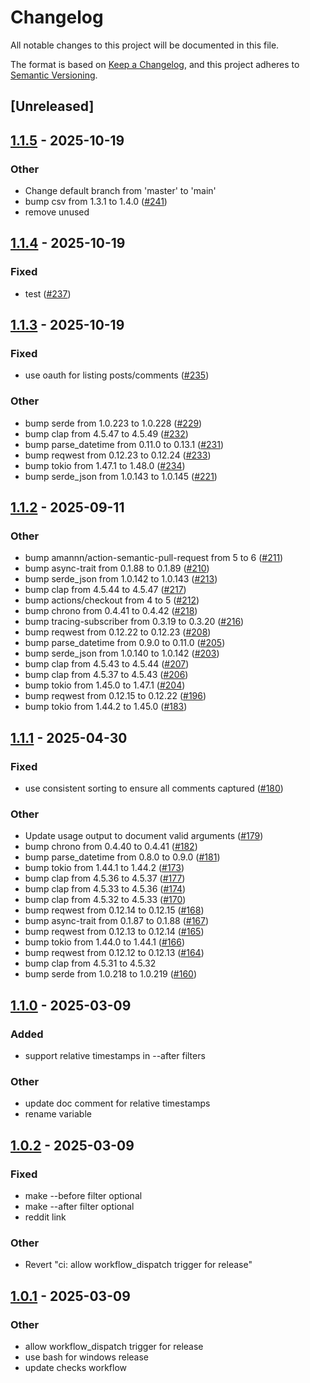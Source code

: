 # Changelog

All notable changes to this project will be documented in this file.

The format is based on [Keep a Changelog](https://keepachangelog.com/en/1.0.0/),
and this project adheres to [Semantic Versioning](https://semver.org/spec/v2.0.0.html).

## [Unreleased]

## [1.1.5](https://github.com/andrewbanchich/shreddit/compare/v1.1.4...v1.1.5) - 2025-10-19

### Other

- Change default branch from 'master' to 'main'
- bump csv from 1.3.1 to 1.4.0 ([#241](https://github.com/andrewbanchich/shreddit/pull/241))
- remove unused

## [1.1.4](https://github.com/andrewbanchich/shreddit/compare/v1.1.3...v1.1.4) - 2025-10-19

### Fixed

- test ([#237](https://github.com/andrewbanchich/shreddit/pull/237))

## [1.1.3](https://github.com/andrewbanchich/shreddit/compare/v1.1.2...v1.1.3) - 2025-10-19

### Fixed

- use oauth for listing posts/comments ([#235](https://github.com/andrewbanchich/shreddit/pull/235))

### Other

- bump serde from 1.0.223 to 1.0.228 ([#229](https://github.com/andrewbanchich/shreddit/pull/229))
- bump clap from 4.5.47 to 4.5.49 ([#232](https://github.com/andrewbanchich/shreddit/pull/232))
- bump parse_datetime from 0.11.0 to 0.13.1 ([#231](https://github.com/andrewbanchich/shreddit/pull/231))
- bump reqwest from 0.12.23 to 0.12.24 ([#233](https://github.com/andrewbanchich/shreddit/pull/233))
- bump tokio from 1.47.1 to 1.48.0 ([#234](https://github.com/andrewbanchich/shreddit/pull/234))
- bump serde_json from 1.0.143 to 1.0.145 ([#221](https://github.com/andrewbanchich/shreddit/pull/221))

## [1.1.2](https://github.com/andrewbanchich/shreddit/compare/v1.1.1...v1.1.2) - 2025-09-11

### Other

- bump amannn/action-semantic-pull-request from 5 to 6 ([#211](https://github.com/andrewbanchich/shreddit/pull/211))
- bump async-trait from 0.1.88 to 0.1.89 ([#210](https://github.com/andrewbanchich/shreddit/pull/210))
- bump serde_json from 1.0.142 to 1.0.143 ([#213](https://github.com/andrewbanchich/shreddit/pull/213))
- bump clap from 4.5.44 to 4.5.47 ([#217](https://github.com/andrewbanchich/shreddit/pull/217))
- bump actions/checkout from 4 to 5 ([#212](https://github.com/andrewbanchich/shreddit/pull/212))
- bump chrono from 0.4.41 to 0.4.42 ([#218](https://github.com/andrewbanchich/shreddit/pull/218))
- bump tracing-subscriber from 0.3.19 to 0.3.20 ([#216](https://github.com/andrewbanchich/shreddit/pull/216))
- bump reqwest from 0.12.22 to 0.12.23 ([#208](https://github.com/andrewbanchich/shreddit/pull/208))
- bump parse_datetime from 0.9.0 to 0.11.0 ([#205](https://github.com/andrewbanchich/shreddit/pull/205))
- bump serde_json from 1.0.140 to 1.0.142 ([#203](https://github.com/andrewbanchich/shreddit/pull/203))
- bump clap from 4.5.43 to 4.5.44 ([#207](https://github.com/andrewbanchich/shreddit/pull/207))
- bump clap from 4.5.37 to 4.5.43 ([#206](https://github.com/andrewbanchich/shreddit/pull/206))
- bump tokio from 1.45.0 to 1.47.1 ([#204](https://github.com/andrewbanchich/shreddit/pull/204))
- bump reqwest from 0.12.15 to 0.12.22 ([#196](https://github.com/andrewbanchich/shreddit/pull/196))
- bump tokio from 1.44.2 to 1.45.0 ([#183](https://github.com/andrewbanchich/shreddit/pull/183))

## [1.1.1](https://github.com/andrewbanchich/shreddit/compare/v1.1.0...v1.1.1) - 2025-04-30

### Fixed

- use consistent sorting to ensure all comments captured ([#180](https://github.com/andrewbanchich/shreddit/pull/180))

### Other

- Update usage output to document valid arguments ([#179](https://github.com/andrewbanchich/shreddit/pull/179))
- bump chrono from 0.4.40 to 0.4.41 ([#182](https://github.com/andrewbanchich/shreddit/pull/182))
- bump parse_datetime from 0.8.0 to 0.9.0 ([#181](https://github.com/andrewbanchich/shreddit/pull/181))
- bump tokio from 1.44.1 to 1.44.2 ([#173](https://github.com/andrewbanchich/shreddit/pull/173))
- bump clap from 4.5.36 to 4.5.37 ([#177](https://github.com/andrewbanchich/shreddit/pull/177))
- bump clap from 4.5.33 to 4.5.36 ([#174](https://github.com/andrewbanchich/shreddit/pull/174))
- bump clap from 4.5.32 to 4.5.33 ([#170](https://github.com/andrewbanchich/shreddit/pull/170))
- bump reqwest from 0.12.14 to 0.12.15 ([#168](https://github.com/andrewbanchich/shreddit/pull/168))
- bump async-trait from 0.1.87 to 0.1.88 ([#167](https://github.com/andrewbanchich/shreddit/pull/167))
- bump reqwest from 0.12.13 to 0.12.14 ([#165](https://github.com/andrewbanchich/shreddit/pull/165))
- bump tokio from 1.44.0 to 1.44.1 ([#166](https://github.com/andrewbanchich/shreddit/pull/166))
- bump reqwest from 0.12.12 to 0.12.13 ([#164](https://github.com/andrewbanchich/shreddit/pull/164))
- bump clap from 4.5.31 to 4.5.32
- bump serde from 1.0.218 to 1.0.219 ([#160](https://github.com/andrewbanchich/shreddit/pull/160))

## [1.1.0](https://github.com/andrewbanchich/shreddit/compare/v1.0.2...v1.1.0) - 2025-03-09

### Added

- support relative timestamps in --after filters

### Other

- update doc comment for relative timestamps
- rename variable

## [1.0.2](https://github.com/andrewbanchich/shreddit/compare/v1.0.1...v1.0.2) - 2025-03-09

### Fixed

- make --before filter optional
- make --after filter optional
- reddit link

### Other

- Revert "ci: allow workflow_dispatch trigger for release"

## [1.0.1](https://github.com/andrewbanchich/shreddit/compare/v1.0.0...v1.0.1) - 2025-03-09

### Other

- allow workflow_dispatch trigger for release
- use bash for windows release
- update checks workflow
